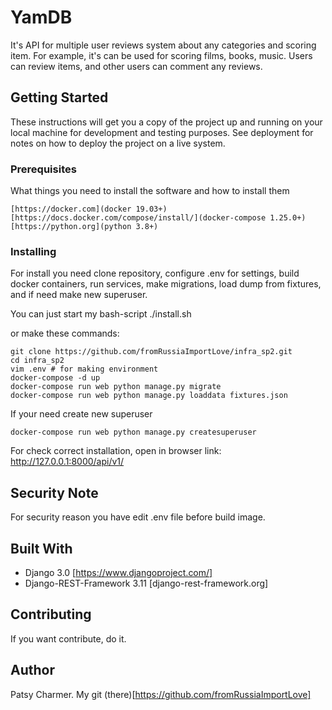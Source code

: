 # YamDB

It's API for multiple user reviews system about any categories and scoring item.
For example, it's can be used for scoring films, books, music.
Users can review items, and other users can comment any reviews.

## Getting Started

These instructions will get you a copy of the project up and running on your local machine for development and testing purposes. See deployment for notes on how to deploy the project on a live system.

### Prerequisites

What things you need to install the software and how to install them

```
[https://docker.com](docker 19.03+)
[https://docs.docker.com/compose/install/](docker-compose 1.25.0+)
[https://python.org](python 3.8+)
```

### Installing

For install you need clone repository, configure .env for settings, build docker containers, run services, make migrations, load dump from fixtures, and if need make new superuser.

You can just start my bash-script ./install.sh

or make these commands:

```
git clone https://github.com/fromRussiaImportLove/infra_sp2.git
cd infra_sp2
vim .env # for making environment
docker-compose -d up
docker-compose run web python manage.py migrate
docker-compose run web python manage.py loaddata fixtures.json
```

If your need create new superuser
```
docker-compose run web python manage.py createsuperuser
```

For check correct installation, open in browser link: http://127.0.0.1:8000/api/v1/

## Security Note

For security reason you have edit .env file before build image. 


## Built With

* Django 3.0 [https://www.djangoproject.com/]
* Django-REST-Framework 3.11 [django-rest-framework.org]

## Contributing

If you want contribute, do it. 

## Author

Patsy Charmer. My git (there)[https://github.com/fromRussiaImportLove]

